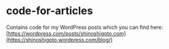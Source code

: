 # code-for-articles
Contains code for my WordPress posts which you can find here: [https://wordpress.com/posts/shinoshigoto.com](https://shinoshigoto.wordpress.com/blog/)
